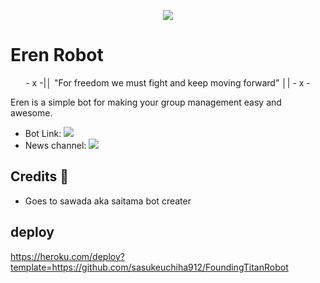 <p align="center">
  <img src="https://telegra.ph/file/eeef5ddbe7f33338aa311.jpg">
</p>

# Eren Robot

<p align="center">
- x -|│ "For freedom we must fight and keep moving forward”  │| - x -
</p>




Eren is a simple bot for making your group management easy and awesome.

* Bot Link:  <a href="http://t.me/FoundingTitanRobot" alt="FoundingtitanRobot"> <img src="https://img.shields.io/badge/-ErenRobot-blue" /> </a>
* News channel: <a  href="https://t.me/foundingtitanupdates/" alt="foundingtitanupdates"> <img  src="https://img.shields.io/badge/-Update%20channel-lightgrey" /> </a>

## Credits 📍
* Goes to sawada aka saitama bot creater

## deploy 
https://heroku.com/deploy?template=https://github.com/sasukeuchiha912/FoundingTitanRobot
